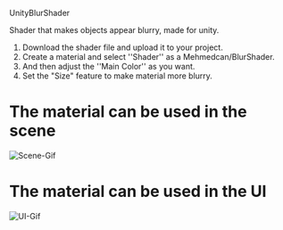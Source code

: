 UnityBlurShader

Shader that makes objects appear blurry, made for unity.

1) Download the shader file and upload it to your project.
2) Create a material and select ''Shader'' as a  Mehmedcan/BlurShader.
3) And then adjust the ''Main Color'' as you want.
4) Set the "Size" feature to make material more blurry.

# The material can be used in the scene
![Scene-Gif](https://user-images.githubusercontent.com/44032886/105423515-b8a9a300-5c56-11eb-8906-b8b0de2cf5e6.gif)


# The material can be used in the UI
![UI-Gif](https://user-images.githubusercontent.com/44032886/105423264-41740f00-5c56-11eb-96ea-3b3d4a738cf8.gif)
